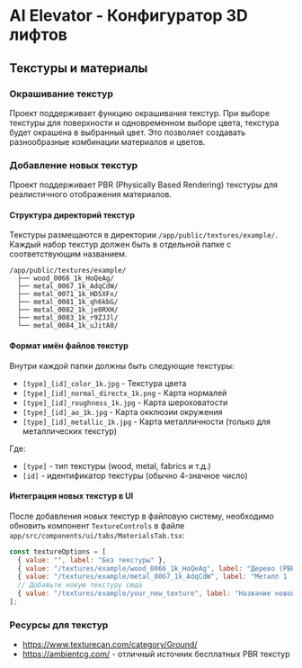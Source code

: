 # AI Elevator - Конфигуратор 3D лифтов

## Текстуры и материалы

### Окрашивание текстур

Проект поддерживает функцию окрашивания текстур. При выборе текстуры для поверхности и одновременном выборе цвета, текстура будет окрашена в выбранный цвет. Это позволяет создавать разнообразные комбинации материалов и цветов.

### Добавление новых текстур

Проект поддерживает PBR (Physically Based Rendering) текстуры для реалистичного отображения материалов.

#### Структура директорий текстур

Текстуры размещаются в директории `/app/public/textures/example/`. Каждый набор текстур должен быть в отдельной папке с соответствующим названием.

```
/app/public/textures/example/
  ├── wood_0066_1k_HoQeAg/
  ├── metal_0067_1k_AdqCdW/
  ├── metal_0071_1k_HD5XFx/
  ├── metal_0081_1k_qh6kbG/
  ├── metal_0082_1k_je0RXH/
  ├── metal_0083_1k_r9ZJJl/
  └── metal_0084_1k_uJitA0/
```

#### Формат имён файлов текстур

Внутри каждой папки должны быть следующие текстуры:
- `[type]_[id]_color_1k.jpg` - Текстура цвета
- `[type]_[id]_normal_directx_1k.png` - Карта нормалей
- `[type]_[id]_roughness_1k.jpg` - Карта шероховатости
- `[type]_[id]_ao_1k.jpg` - Карта окклюзии окружения
- `[type]_[id]_metallic_1k.jpg` - Карта металличности (только для металлических текстур)

Где:
- `[type]` - тип текстуры (wood, metal, fabrics и т.д.)
- `[id]` - идентификатор текстуры (обычно 4-значное число)

#### Интеграция новых текстур в UI

После добавления новых текстур в файловую систему, необходимо обновить компонент `TextureControls` в файле `app/src/components/ui/tabs/MaterialsTab.tsx`:

```js
const textureOptions = [
  { value: "", label: "Без текстуры" },
  { value: "/textures/example/wood_0066_1k_HoQeAg", label: "Дерево (PBR)" },
  { value: "/textures/example/metal_0067_1k_AdqCdW", label: "Металл 1 (PBR)" },
  // Добавьте новую текстуру сюда
  { value: "/textures/example/your_new_texture", label: "Название новой текстуры" },
];
```

### Ресурсы для текстур

- https://www.texturecan.com/category/Ground/
- https://ambientcg.com/ - отличный источник бесплатных PBR текстур